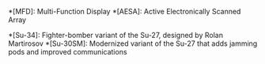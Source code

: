 *[MFD]: Multi-Function Display
*[AESA]: Active Electronically Scanned Array

*[Su-34]: Fighter-bomber variant of the Su-27, designed by Rolan Martirosov
*[Su-30SM]: Modernized variant of the Su-27 that adds jamming pods and improved communications